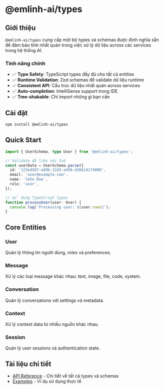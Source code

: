 # @emlinh-ai/types

## Giới thiệu

`@emlinh-ai/types` cung cấp một bộ types và schemas được định nghĩa sẵn để đảm bảo tính nhất quán trong việc xử lý dữ liệu across các services trong hệ thống AI.

### Tính năng chính

- ✅ **Type Safety**: TypeScript types đầy đủ cho tất cả entities
- ✅ **Runtime Validation**: Zod schemas để validate dữ liệu runtime
- ✅ **Consistent API**: Cấu trúc dữ liệu nhất quán across services
- ✅ **Auto-completion**: IntelliSense support trong IDE
- ✅ **Tree-shakable**: Chỉ import những gì bạn cần

## Cài đặt

```bash
npm install @emlinh-ai/types
```

## Quick Start

```typescript
import { UserSchema, type User } from '@emlinh-ai/types';

// Validate dữ liệu với Zod
const userData = UserSchema.parse({
  id: '123e4567-e89b-12d3-a456-426614174000',
  email: 'user@example.com',
  name: 'John Doe',
  role: 'user',
});

// Sử dụng TypeScript types
function processUser(user: User) {
  console.log(`Processing user: ${user.name}`);
}
```

## Core Entities

### User
Quản lý thông tin người dùng, roles và preferences.

### Message
Xử lý các loại message khác nhau: text, image, file, code, system.

### Conversation
Quản lý conversations với settings và metadata.

### Context
Xử lý context data từ nhiều nguồn khác nhau.

### Session
Quản lý user sessions và authentication state.

## Tài liệu chi tiết

- [API Reference](/api) - Chi tiết về tất cả types và schemas
- [Examples](/examples) - Ví dụ sử dụng thực tế